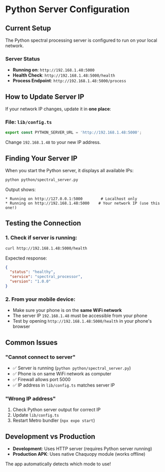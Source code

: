 # Python Server Configuration

## Current Setup

The Python spectral processing server is configured to run on your local network.

### Server Status
- **Running on**: `http://192.168.1.48:5000`
- **Health Check**: `http://192.168.1.48:5000/health`
- **Process Endpoint**: `http://192.168.1.48:5000/process`

## How to Update Server IP

If your network IP changes, update it in **one place**:

### File: `lib/config.ts`

```typescript
export const PYTHON_SERVER_URL = 'http://192.168.1.48:5000';
```

Change `192.168.1.48` to your new IP address.

## Finding Your Server IP

When you start the Python server, it displays all available IPs:

```bash
python python/spectral_server.py
```

Output shows:
```
* Running on http://127.0.0.1:5000        # Localhost only
* Running on http://192.168.1.48:5000    # Your network IP (use this one!)
```

## Testing the Connection

### 1. Check if server is running:
```bash
curl http://192.168.1.48:5000/health
```

Expected response:
```json
{
  "status": "healthy",
  "service": "spectral_processor",
  "version": "1.0.0"
}
```

### 2. From your mobile device:
- Make sure your phone is on the **same WiFi network**
- The server IP `192.168.1.48` must be accessible from your phone
- Test by opening `http://192.168.1.48:5000/health` in your phone's browser

## Common Issues

### "Cannot connect to server"
- ✅ Server is running (`python python/spectral_server.py`)
- ✅ Phone is on same WiFi network as computer
- ✅ Firewall allows port 5000
- ✅ IP address in `lib/config.ts` matches server IP

### "Wrong IP address"
1. Check Python server output for correct IP
2. Update `lib/config.ts`
3. Restart Metro bundler (`npx expo start`)

## Development vs Production

- **Development**: Uses HTTP server (requires Python server running)
- **Production APK**: Uses native Chaquopy module (works offline)

The app automatically detects which mode to use!
